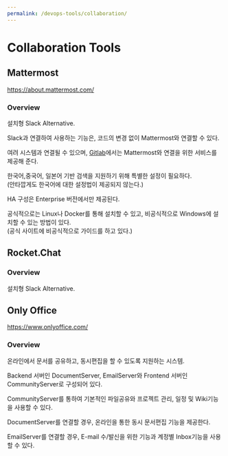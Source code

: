 ```yaml
---
permalink: /devops-tools/collaboration/
---
```


# Collaboration Tools


## Mattermost
https://about.mattermost.com/

### Overview
설치형 Slack Alternative.

Slack과 연결하여 사용하는 기능은, 코드의 변경 없이 Mattermost와 연결할 수 있다.

여려 시스템과 연결될 수 있으며, [Gitlab](/devops-tools/gitlab)에서는 Mattermost와 연결을 위한 서비스를 제공해 준다.


한국어,중국어, 일본어 기반 검색을 지원하기 위해 특별한 설정이 필요하다.<br >
(안타깝게도 한국어에 대한 설정법이 제공되지 않는다.)

HA 구성은 Enterprise 버전에서만 제공된다.

공식적으로는 Linux나 Docker를 통해 설치할 수 있고, 비공식적으로 Windows에 설치할 수 있는 방법이 있다.<br >
(공식 사이트에 비공식적으로 가이드를 하고 있다.)

## Rocket.Chat
### Overview
설치형 Slack Alternative.

## Only Office
https://www.onlyoffice.com/
### Overview

온라인에서 문서를 공유하고, 동시편집을 할 수 있도록 지원하는 시스템.

Backend 서버인 DocumentServer, EmailServer와 Frontend 서버인 CommunityServer로 구성되어 있다.

CommunityServer를 통하여 기본적인 파일공유와 프로젝트 관리, 일정 및 Wiki기능을 사용할 수 있다.

DocumentServer를 연결할 경우, 온라인을 통한 동시 문서편집 기능을 제공한다.

EmailServer를 연결할 경우, E-mail 수/발신을 위한 기능과 계정별 Inbox기능을 사용할 수 있다.
